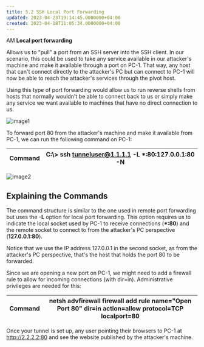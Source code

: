 ```yaml
---
title: 5.2 SSH Local Port Forwarding
updated: 2023-04-23T19:14:45.0000000+04:00
created: 2023-04-18T11:05:34.0000000+04:00
---
```


AM
**Local port forwarding**

Allows us to "pull" a port from an SSH server into the SSH client. In our scenario, this could be used to take any service available in our attacker's machine and make it available through a port on PC-1. That way, any host that can't connect directly to the attacker's PC but can connect to PC-1 will now be able to reach the attacker's services through the pivot host.

Using this type of port forwarding would allow us to run reverse shells from hosts that normally wouldn't be able to connect back to us or simply make any service we want available to machines that have no direct connection to us.

![image1](image1-111.png)

To forward port 80 from the attacker's machine and make it available from PC-1, we can run the following command on PC-1:  

| Command | C:\\\> ssh tunneluser@1.1.1.1 -L \*:80:127.0.0.1:80 -N |
|---------|--------------------------------------------------------|

![image2](image2-52.png)

## Explaining the Commands

The command structure is similar to the one used in remote port forwarding but uses the **-L** option for local port forwarding. This option requires us to indicate the local socket used by PC-1 to receive connections (**\*:80**) and the remote socket to connect to from the attacker's PC perspective (**127.0.0.1:80**).

Notice that we use the IP address 127.0.0.1 in the second socket, as from the attacker's PC perspective, that's the host that holds the port 80 to be forwarded.

Since we are opening a new port on PC-1, we might need to add a firewall rule to allow for incoming connections (with dir=in). Administrative privileges are needed for this:

| Command | netsh advfirewall firewall add rule name="Open Port 80" dir=in action=allow protocol=TCP localport=80 |
|---------|-------------------------------------------------------------------------------------------------------|

Once your tunnel is set up, any user pointing their browsers to PC-1 at <http://2.2.2.2:80> and see the website published by the attacker's machine.

